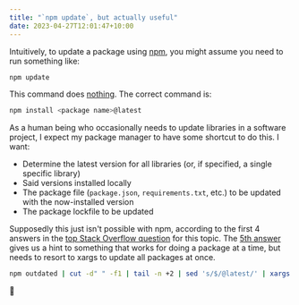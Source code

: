 ```yaml
---
title: "`npm update`, but actually useful"
date: 2023-04-27T12:01:47+10:00
---
```


Intuitively, to update a package using [npm](https://www.npmjs.com/), you might assume you need to run something like:

```bash
npm update
```

This command does [nothing](https://stackoverflow.com/questions/39758042/npm-update-does-not-do-anything). The correct command is:

```bash
npm install <package name>@latest
```

<!--more-->

As a human being who occasionally needs to update libraries in a software project, I expect my package manager to have some shortcut to do this. I want:

  * Determine the latest version for all libraries (or, if specified, a single specific library)
  * Said versions installed locally
  * The package file (`package.json`, `requirements.txt`, etc.) to be updated with the now-installed version
  * The package lockfile to be updated

Supposedly this just isn't possible with npm, according to the first 4 answers in the [top Stack Overflow question](https://stackoverflow.com/questions/39758042/npm-update-does-not-do-anything/67957330) for this topic. The [5th answer](https://stackoverflow.com/a/67957330/2640621) gives us a hint to something that works for doing a package at a time, but needs to resort to xargs to update all packages at once.

```bash
npm outdated | cut -d" " -f1 | tail -n +2 | sed 's/$/@latest/' | xargs npm i
```

:shrug:
